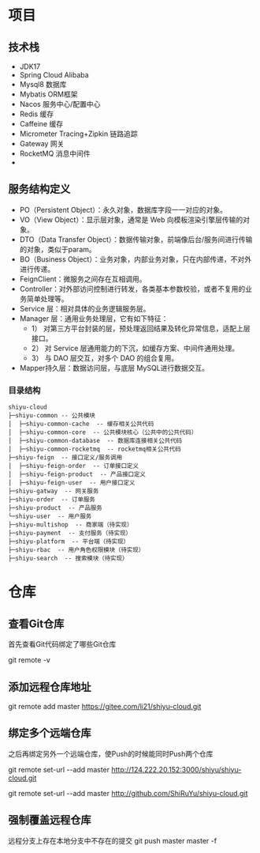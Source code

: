 # 项目
## 技术栈 
- JDK17
- Spring Cloud Alibaba
- Mysql8 数据库
- Mybatis ORM框架
- Nacos 服务中心/配置中心
- Redis 缓存
- Caffeine 缓存
- Micrometer Tracing+Zipkin 链路追踪
- Gateway 网关
- RocketMQ 消息中间件
- 

## 服务结构定义
- PO（Persistent Object）：永久对象，数据库字段一一对应的对象。
- VO（View Object）：显示层对象，通常是 Web 向模板渲染引擎层传输的对象。
- DTO（Data Transfer Object）：数据传输对象，前端像后台/服务间进行传输的对象，类似于param。
- BO（Business Object）：业务对象，内部业务对象，只在内部传递，不对外进行传递。
- FeignClient：微服务之间存在互相调用。
- Controller：对外部访问控制进行转发，各类基本参数校验，或者不复用的业务简单处理等。
- Service 层：相对具体的业务逻辑服务层。
- Manager 层：通用业务处理层，它有如下特征：
    - 1） 对第三方平台封装的层，预处理返回结果及转化异常信息，适配上层接口。
    - 2） 对 Service 层通用能力的下沉，如缓存方案、中间件通用处理。
    - 3） 与 DAO 层交互，对多个 DAO 的组合复用。
- Mapper持久层：数据访问层，与底层 MySQL进行数据交互。

###  目录结构
```
shiyu-cloud
├─shiyu-common -- 公共模块
│  ├─shiyu-common-cache  -- 缓存相关公共代码
│  ├─shiyu-common-core  -- 公共模块核心（公共中的公共代码）
│  ├─shiyu-common-database  -- 数据库连接相关公共代码
│  ├─shiyu-common-rocketmq  -- rocketmq相关公共代码
├─shiyu-feign  -- 接口定义/服务调用
│  ├─shiyu-feign-order  -- 订单接口定义
│  ├─shiyu-feign-product  -- 产品接口定义
│  ├─shiyu-feign-user  -- 用户接口定义
├─shiyu-gatway  -- 网关服务
├─shiyu-order  -- 订单服务
├─shiyu-product  -- 产品服务
└─shiyu-user  -- 用户服务
├─shiyu-multishop  -- 商家端（待实现）
├─shiyu-payment  -- 支付服务（待实现）
├─shiyu-platform  -- 平台端（待实现）
├─shiyu-rbac  -- 用户角色权限模块（待实现）
├─shiyu-search  -- 搜索模块（待实现）
```

# 仓库
## 查看Git仓库
首先查看Git代码绑定了哪些Git仓库

git remote -v

## 添加远程仓库地址
git remote add master https://gitee.com/li21/shiyu-cloud.git

## 绑定多个远端仓库
之后再绑定另外一个远端仓库，使Push的时候能同时Push两个仓库

git remote set-url --add master http://124.222.20.152:3000/shiyu/shiyu-cloud.git

git remote set-url --add master http://github.com/ShiRuYu/shiyu-cloud.git

## 强制覆盖远程仓库
远程分支上存在本地分支中不存在的提交
git push master master -f